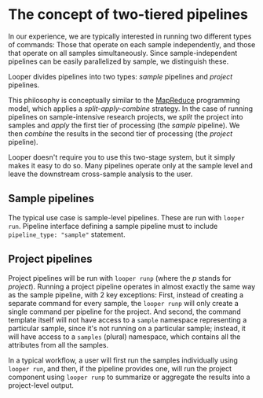 # The concept of two-tiered pipelines

In our experience, we are typically interested in running two different types of commands: Those that operate on each sample independently, and those that operate on all samples simultaneously. Since sample-independent pipelines can be easily parallelized by sample, we distinguish these.

Looper divides pipelines into two types: *sample* pipelines and *project* pipelines.

This philosophy is conceptually similar to the [MapReduce](https://en.wikipedia.org/wiki/MapReduce) programming model, which applies a *split-apply-combine* strategy. In the case of running pipelines on sample-intensive research projects, we *split* the project into samples and *apply* the first tier of processing (the *sample* pipeline). We then *combine* the results in the second tier of processing (the *project* pipeline).

Looper doesn't require you to use this two-stage system, but it simply makes it easy to do so. Many pipelines operate only at the sample level and leave the downstream cross-sample analysis to the user.

## Sample pipelines

The typical use case is sample-level pipelines. These are run with `looper run`. Pipeline interface defining a sample pipeline must to include `pipeline_type: "sample"` statement.

## Project pipelines

Project pipelines will be run with `looper runp` (where the *p* stands for *project*). Running a project pipeline operates in almost exactly the same way as the sample pipeline, with 2 key exceptions: First, instead of creating a separate command for every sample, the `looper runp` will only create a single command per pipeline for the project. And second, the command template itself will not have access to a `sample` namespace representing a particular sample, since it's not running on a particular sample; instead, it will have access to a `samples` (plural) namespace, which contains all the attributes from all the samples.

In a typical workflow, a user will first run the samples individually using `looper run`, and then, if the pipeline provides one, will run the project component using `looper runp` to summarize or aggregate the results into a project-level output.
